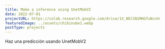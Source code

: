 ```yaml
---
title: Make a inference using UnetMobV2
date: 2022-07-01
projectURL: https://colab.research.google.com/drive/1X_NblSN1MHGfuNcnVe1whwmGaVzgpN69?usp=sharing
featuredImage: ../assets/chibinube1.webp
postType: projects
---
```

Haz una predicción usando UnetMobV2
